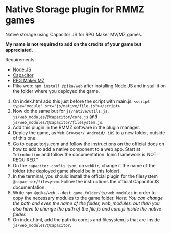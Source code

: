 # Native Storage plugin for RMMZ games
Native storage using Capacitor JS for RPG Maker MV/MZ games.

**My name is not required to add on the credits of your game but appreciated.**

Requirements:
* [Node.JS](https://nodejs.org)
* [Capacitor](https://capacitorjs.com/docs/getting-started)
* [RPG Maker MZ](https://rpgmakerweb.com)
* Pika web: `npm install @pika/web` after installing Node.JS and install it on the folder where you deployed the game.

1. On index.html add this just before the script with main.js: `<script type="module" src="js/native/file.js"></script>`
2. Now do the same but for `js/native/utils.js`, `js/web_modules/@capacitor/core.js` and `js/web_modules/@capacitor/filesystem.js`.
3. Add this plugin in the RMMZ software in the plugin manager.
4. Deploy the game, as `Web Browser/ Android/ iOS` to a new folder, outside of this one.
5. Go to capacitorjs.com and follow the instructions on the official docs on how to add to add a native component to a web app. Start at `Introduction` and follow the documentation. Ionic framework is NOT REQUIRED."
6. On the `capacitor.config.json`, on `webDir`, change it the name of the folder (the deployed game should be in this folder).
7. In the terminal, you should install the official plugin for the filesystem `@capacitor/filesytem`. Follow the instructions the official CapacitorJS documentation.
8. Write `npx @pika/web --dest game_folder/js/web_modules` in order to copy the necessary modules to the game folder. <em>Note: You can change the path and even the name of the folder, web_modules, but then you also have to change the path of the file.js and core.js inside the native folder.</em>
9. On index.html, add the path to core.js and filesystem.js that are inside `js/web_modules/@capacitor`.
